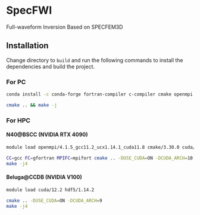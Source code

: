 # SpecFWI

Full-waveform Inversion Based on SPECFEM3D

## Installation
Change directory to `build` and run the following commands to install the dependencies and build the project.

### For PC
```bash
conda install -c conda-forge fortran-compiler c-compiler cmake openmpi hdf5
```

```bash
cmake .. && make -j
```

### For HPC 

#### N40@BSCC (NVIDIA RTX 4090)
```bash
module load openmpi/4.1.5_gcc11.2_ucx1.14.1_cuda11.8 cmake/3.30.0 cuda/11.8 hdf5/1.13.3
```

```bash
CC=gcc FC=gfortran MPIFC=mpifort cmake .. -DUSE_CUDA=ON -DCUDA_ARCH=10
make -j4
```

#### Beluga@CCDB (NVIDIA V100)
```bash
module load cuda/12.2 hdf5/1.14.2
```

```bash
cmake .. -DUSE_CUDA=ON -DCUDA_ARCH=9
make -j4
```